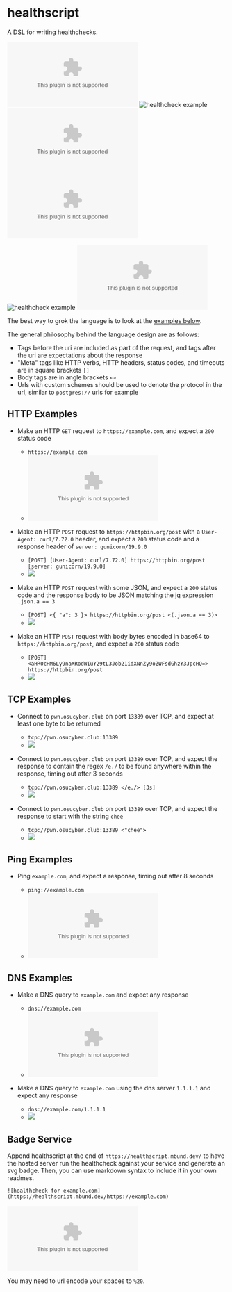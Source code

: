 # healthscript

A [DSL](https://en.wikipedia.org/wiki/Domain-specific_language) for writing healthchecks.

![healthcheck example](https://healthscript.mbund.dev/https://example.com)
![healthcheck example](https://healthscript.mbund.dev/tcp://pwn.osucyber.club:13389%20<"cheese">)
![healthcheck example](https://healthscript.mbund.dev/ping://example.com)
![healthcheck example](https://healthscript.mbund.dev/dns://example.com)

![healthcheck example](https://healthscript.mbund.dev/https://http.codes/404%20[404])
![healthcheck example](https://healthscript.mbund.dev/dns://thisdomaindoesntexist.com)

The best way to grok the language is to look at the [examples below](#http-examples).

The general philosophy behind the language design are as follows:

  - Tags before the uri are included as part of the request, and tags after the uri are expectations about the response
  - "Meta" tags like HTTP verbs, HTTP headers, status codes, and timeouts are in square brackets `[]`
  - Body tags are in angle brackets `<>`
  - Urls with custom schemes should be used to denote the protocol in the url, similar to `postgres://` urls for example

## HTTP Examples

- Make an HTTP `GET` request to `https://example.com`, and expect a `200` status code

  - `https://example.com`
  - ![](https://healthscript.mbund.dev/https://example.com)

- Make an HTTP `POST` request to `https://httpbin.org/post` with a `User-Agent: curl/7.72.0` header, and expect a `200` status code and a response header of `server: gunicorn/19.9.0`

  - `[POST] [User-Agent: curl/7.72.0] https://httpbin.org/post [server: gunicorn/19.9.0]`
  - ![](https://healthscript.mbund.dev/[POST]%20[User-Agent:%20curl/7.72.0]%20https://httpbin.org/post%20[server:%20gunicorn/19.9.0])

- Make an HTTP `POST` request with some JSON, and expect a `200` status code and the response body to be JSON matching the [jq](https://stedolan.github.io/jq) expression `.json.a == 3`

  - `[POST] <{ "a": 3 }> https://httpbin.org/post <(.json.a == 3)>`
  - ![](https://healthscript.mbund.dev/[POST]%20<{%20"a":%203%20}>%20https://httpbin.org/post%20<(.json.a%20==%203)>)

- Make an HTTP `POST` request with body bytes encoded in base64 to `https://httpbin.org/post`, and expect a `200` status code

  - `[POST] <aHR0cHM6Ly9naXRodWIuY29tL3Job21idXNnZy9oZWFsdGhzY3JpcHQ=> https://httpbin.org/post`
  - ![](https://healthscript.mbund.dev/[POST]<aHR0cHM6Ly9naXRodWIuY29tL3Job21idXNnZy9oZWFsdGhzY3JpcHQ=>%20https://httpbin.org/post)

## TCP Examples

- Connect to `pwn.osucyber.club` on port `13389` over TCP, and expect at least one byte to be returned

  - `tcp://pwn.osucyber.club:13389`
  - ![](https://healthscript.mbund.dev/tcp://pwn.osucyber.club:13389)

- Connect to `pwn.osucyber.club` on port `13389` over TCP, and expect the response to contain the regex `/e./` to be found anywhere within the response, timing out after 3 seconds

  - `tcp://pwn.osucyber.club:13389 </e./> [3s]`
  - ![](https://healthscript.mbund.dev/tcp://pwn.osucyber.club:13389%20</e./>%20[3s])

- Connect to `pwn.osucyber.club` on port `13389` over TCP, and expect the response to start with the string `chee`

  - `tcp://pwn.osucyber.club:13389 <"chee">`
  - ![](https://healthscript.mbund.dev/tcp://pwn.osucyber.club:13389%20<"chee">)

## Ping Examples

- Ping `example.com`, and expect a response, timing out after 8 seconds

  - `ping://example.com`
  - ![](https://healthscript.mbund.dev/ping://example.com)

## DNS Examples

- Make a DNS query to `example.com` and expect any response

  - `dns://example.com`
  - ![](https://healthscript.mbund.dev/dns://example.com)

- Make a DNS query to `example.com` using the dns server `1.1.1.1` and expect any response

  - `dns://example.com/1.1.1.1`
  - ![](https://healthscript.mbund.dev/dns://example.com/1.1.1.1)

## Badge Service

Append healthscript at the end of `https://healthscript.mbund.dev/` to have the hosted server run the healthcheck against your service and generate an svg badge. Then, you can use markdown syntax to include it in your own readmes.

```
![healthcheck for example.com](https://healthscript.mbund.dev/https://example.com)
```

![healthcheck for example.com](https://healthscript.mbund.dev/https://example.com)

You may need to url encode your spaces to `%20`.
